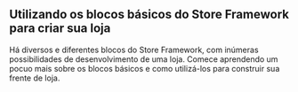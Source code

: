 ## Utilizando os blocos básicos do Store Framework para criar sua loja

Há diversos e diferentes blocos do Store Framework, com inúmeras possibilidades de desenvolvimento de uma loja. Comece aprendendo um pocuo mais sobre os blocos básicos e como utilizá-los para construir sua frente de loja.